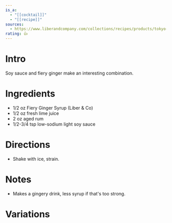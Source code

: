 ```yaml
---
is_a:
  - "[[cocktail]]"
  - "[[recipe]]"
sources:
  - https://www.liberandcompany.com/collections/recipes/products/tokyo-daiquiri
rating: 👍
---
```

# Intro
Soy sauce and fiery ginger make an interesting combination.

# Ingredients
* 1/2 oz Fiery Ginger Syrup (Liber & Co)
* 1/2 oz fresh lime juice
* 2 oz aged rum
* 1/2-3/4 tsp low-sodium light soy sauce

# Directions
* Shake with ice, strain.

# Notes
* Makes a gingery drink, less syrup if that's too strong.

# Variations
